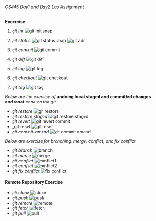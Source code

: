 ###### CS445 Day1 and Day2 Lab Assignment
**Excercise**
1. *git int*
![git init snap](https://github.com/JRKhatri/CS445/blob/main/lab1/git_init.png)
2. *git status*
![git status snap](https://github.com/JRKhatri/CS445/blob/main/lab1/git_status.png)
![git add](https://github.com/JRKhatri/CS445/blob/main/lab1/git_add.png)
3. *git commit*
![git commit](https://github.com/JRKhatri/CS445/blob/main/lab1/git_commit.png)
4. *git diff*
![git diff](https://github.com/JRKhatri/CS445/blob/main/lab1/git_diff.png)
5. *git log*
![git log](https://github.com/JRKhatri/CS445/blob/main/lab1/git_log.png)
6. *git checkout*
![git checkout](https://github.com/JRKhatri/CS445/blob/main/lab1/checkout_oldversion.png)


7. *git tag*
![git tag](https://github.com/JRKhatri/CS445/blob/main/lab1/tag_commit.png)

_Below  are the exercise of_ **undoing local,staged and committed changes and reset** _done on the git_

* _git restore_
![git restore](https://github.com/JRKhatri/CS445/blob/main/lab1/restore_beforeworking.png)
* _git restore staged_
![git restore staged](https://github.com/JRKhatri/CS445/blob/main/lab1/restore_beforeCommit.png)
* _git revert_
![git revert commit](https://github.com/JRKhatri/CS445/blob/main/lab1/revert_commit.png)
* _git reset
![git reset](https://github.com/JRKhatri/CS445/blob/main/lab1/resert_commit.png)
*  _git commit-amend_
 ![git commit amend](https://github.com/JRKhatri/CS445/blob/main/lab1/updating_lastCommit.png)


_Below are exercise for_ *branching, merge, conflict, and fix conflict*
* _git branch_
![branch](https://github.com/JRKhatri/CS445/blob/main/lab1/branching.png)
* _git merge_
![merge](https://github.com/JRKhatri/CS445/blob/main/lab1/merge.png)
* _git conflict_
![conflict1](https://github.com/JRKhatri/CS445/blob/main/lab1/create_conflict.png)
* _git conflict_
![conflict2](https://github.com/JRKhatri/CS445/blob/main/lab1/conflict_sample.png)
* _git fix conflict_
![fix conflict](https://github.com/JRKhatri/CS445/blob/main/lab1/fixMerge_conflict.png)

#### Remote Repository Exercise
* _git clone_
![clone](https://github.com/JRKhatri/CS445/blob/main/lab1/clone.png)
* _git push_
![push](https://github.com/JRKhatri/CS445/blob/main/lab1/push.png)
* _git remote_
![remote](https://github.com/JRKhatri/CS445/blob/main/lab1/remote.png)
* _git fetch_
![fetch](https://github.com/JRKhatri/CS445/blob/main/lab1/fetch.png)
* _git pull_
![pull](https://github.com/JRKhatri/CS445/blob/main/lab1/pull.png)








 




